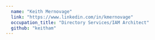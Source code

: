 ```yaml
---
  name: "Keith Mernovage"
  link: "https://www.linkedin.com/in/kmernovage"
  occupation_title: "Directory Services/IAM Architect"
  github: "keitham"
---
```

